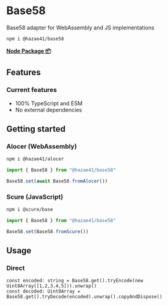 # Base58

Base58 adapter for WebAssembly and JS implementations

```bash
npm i @hazae41/base58
```

[**Node Package 📦**](https://www.npmjs.com/package/@hazae41/base58)

## Features

### Current features
- 100% TypeScript and ESM
- No external dependencies

## Getting started

### Alocer (WebAssembly)

```bash
npm i @hazae41/alocer
```

```typescript
import { Base58 } from "@hazae41/base58"

Base58.set(await Base58.fromAlocer())
```

### Scure (JavaScript)

```bash
npm i @scure/base
```

```typescript
import { Base58 } from "@hazae41/base58"

Base58.set(Base58.fromScure())
```

## Usage

### Direct

```tsx
const encoded: string = Base58.get().tryEncode(new Uint8Array([1,2,3,4,5])).unwrap()
const decoded: Uint8Array = Base58.get().tryDecode(encoded).unwrap().copyAndDispose()
```
